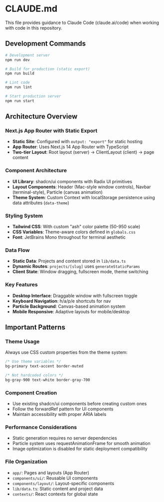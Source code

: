 # CLAUDE.md

This file provides guidance to Claude Code (claude.ai/code) when working with code in this repository.

## Development Commands

```bash
# Development server
npm run dev

# Build for production (static export)
npm run build

# Lint code
npm run lint

# Start production server
npm run start
```

## Architecture Overview

### Next.js App Router with Static Export
- **Static Site**: Configured with `output: "export"` for static hosting
- **App Router**: Uses Next.js 14 App Router with TypeScript
- **Two-tier Layout**: Root layout (server) → ClientLayout (client) → page content

### Component Architecture
- **UI Library**: shadcn/ui components with Radix UI primitives
- **Layout Components**: Header (Mac-style window controls), Navbar (terminal-style), Particle (canvas animation)
- **Theme System**: Custom Context with localStorage persistence using data attributes (`data-theme`)

### Styling System
- **Tailwind CSS**: With custom "ash" color palette (50-950 scale)
- **CSS Variables**: Theme-aware colors defined in `globals.css`
- **Font**: JetBrains Mono throughout for terminal aesthetic

### Data Flow
- **Static Data**: Projects and content stored in `lib/data.ts`
- **Dynamic Routes**: `projects/[slug]` uses `generateStaticParams`
- **Client State**: Window dragging, fullscreen mode, theme switching

### Key Features
- **Desktop Interface**: Draggable window with fullscreen toggle
- **Keyboard Navigation**: h/a/p/e shortcuts for nav
- **Particle Background**: Canvas-based animation system
- **Mobile Responsive**: Adaptive layouts for mobile/desktop

## Important Patterns

### Theme Usage
Always use CSS custom properties from the theme system:
```css
/* Use theme variables */
bg-primary text-accent border-muted

/* Not hardcoded colors */
bg-gray-900 text-white border-gray-700
```

### Component Creation
- Use existing shadcn/ui components before creating custom ones
- Follow the forwardRef pattern for UI components
- Maintain accessibility with proper ARIA labels

### Performance Considerations
- Static generation requires no server dependencies
- Particle system uses requestAnimationFrame for smooth animation
- Image optimization is disabled for static deployment compatibility

### File Organization
- `app/`: Pages and layouts (App Router)
- `components/ui/`: Reusable UI components
- `components/layout/`: Layout-specific components  
- `lib/data.ts`: Static content and project data
- `contexts/`: React contexts for global state
